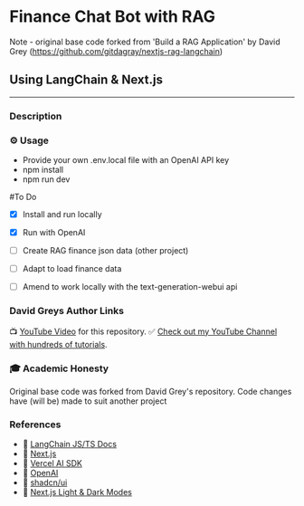 # Finance Chat Bot with RAG 
Note - original base code forked from 'Build a RAG Application' by David Grey
(https://github.com/gitdagray/nextjs-rag-langchain)

## Using LangChain & Next.js
---

### Description

### ⚙ Usage

- Provide your own .env.local file with an OpenAI API key
- npm install
- npm run dev

#To Do
- [X] Install and run locally
- [X] Run with OpenAI
- [ ] Create RAG finance json data (other project) 
- [ ] Adapt to load finance data
- [ ] Amend to work locally with the text-generation-webui api 


### David Greys Author Links

📺 [YouTube Video](https://youtu.be/YLagvzoWCL0) for this repository.
✅ [Check out my YouTube Channel with hundreds of tutorials](https://www.youtube.com/DaveGrayTeachesCode).

### 🎓 Academic Honesty
Original base code was forked from David Grey's repository. 
Code changes have (will be) made to suit another project

### References

- 🔗 [LangChain JS/TS Docs](https://js.langchain.com/docs/get_started/introduction)
- 🔗 [Next.js](https://nextjs.org/)
- 🔗 [Vercel AI SDK](https://sdk.vercel.ai/docs)
- 🔗 [OpenAI](https://openai.com/)
- 🔗 [shadcn/ui](https://ui.shadcn.com/)
- 🔗 [Next.js Light & Dark Modes](https://www.davegray.codes/posts/light-dark-mode-nextjs-app-router-tailwind)
